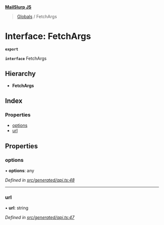 **[MailSlurp JS](../README.md)**

> [Globals](../README.md) / FetchArgs

# Interface: FetchArgs

**`export`** 

**`interface`** FetchArgs

## Hierarchy

* **FetchArgs**

## Index

### Properties

* [options](fetchargs.md#options)
* [url](fetchargs.md#url)

## Properties

### options

•  **options**: any

*Defined in [src/generated/api.ts:48](https://github.com/mailslurp/mailslurp-client/blob/24bff2e/src/generated/api.ts#L48)*

___

### url

•  **url**: string

*Defined in [src/generated/api.ts:47](https://github.com/mailslurp/mailslurp-client/blob/24bff2e/src/generated/api.ts#L47)*
